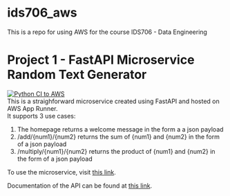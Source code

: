 # ids706_aws
This is a repo for using AWS for the course IDS706 - Data Engineering

# Project 1 - FastAPI Microservice Random Text Generator
[![Python CI to AWS](https://github.com/rw417/ids706_aws/actions/workflows/project1.yml/badge.svg)](https://github.com/rw417/ids706_aws/actions/workflows/project1.yml)  
This is a straighforward microservice created using FastAPI and hosted on AWS App Runner.  
It supports 3 use cases:
1. The homepage returns a welcome message in the form a a json payload
2. /add/{num1}/{num2} returns the sum of {num1} and {num2} in the form of a json payload
3. /multiply/{num1}/{num2} returns the product of {num1} and {num2} in the form of a json payload

To use the microservice, visit [this link](https://ujrgewf3fm.us-east-2.awsapprunner.com/).

Documentation of the API can be found at [this link](https://ujrgewf3fm.us-east-2.awsapprunner.com/docs).
